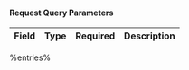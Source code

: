 #### Request Query Parameters

| Field | Type | Required | Description |
|-------|------|----------|-------------|
%entries%